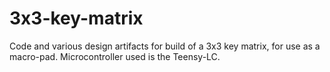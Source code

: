 # 3x3-key-matrix
Code and various design artifacts for build of a 3x3 key matrix, for use as a macro-pad. Microcontroller used is the Teensy-LC.

